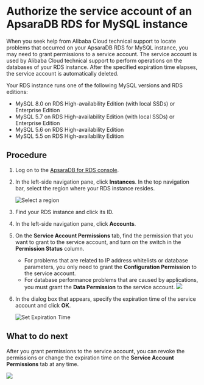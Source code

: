 # Authorize the service account of an ApsaraDB RDS for MySQL instance

When you seek help from Alibaba Cloud technical support to locate problems that occurred on your ApsaraDB RDS for MySQL instance, you may need to grant permissions to a service account. The service account is used by Alibaba Cloud technical support to perform operations on the databases of your RDS instance. After the specified expiration time elapses, the service account is automatically deleted.

Your RDS instance runs one of the following MySQL versions and RDS editions:

-   MySQL 8.0 on RDS High-availability Edition \(with local SSDs\) or Enterprise Edition
-   MySQL 5.7 on RDS High-availability Edition \(with local SSDs\) or Enterprise Edition
-   MySQL 5.6 on RDS High-availability Edition
-   MySQL 5.5 on RDS High-availability Edition

## Procedure

1.  Log on to the [ApsaraDB for RDS console](https://rds.console.aliyun.com/).

2.  In the left-side navigation pane, click **Instances**. In the top navigation bar, select the region where your RDS instance resides.

    ![Select a region](https://static-aliyun-doc.oss-cn-hangzhou.aliyuncs.com/assets/img/en-US/8651559951/p36543.png)

3.  Find your RDS instance and click its ID.

4.  In the left-side navigation pane, click **Accounts**.

5.  On the **Service Account Permissions** tab, find the permission that you want to grant to the service account, and turn on the switch in the **Permission Status** column.

    -   For problems that are related to IP address whitelists or database parameters, you only need to grant the **Configuration Permission** to the service account.
    -   For database performance problems that are caused by applications, you must grant the **Data Permission** to the service account.
    ![](https://static-aliyun-doc.oss-cn-hangzhou.aliyuncs.com/assets/img/en-US/5250359951/p4170.png)

6.  In the dialog box that appears, specify the expiration time of the service account and click **OK**.

    ![Set Expiration Time](https://static-aliyun-doc.oss-cn-hangzhou.aliyuncs.com/assets/img/en-US/5250359951/p4171.png)


## What to do next

After you grant permissions to the service account, you can revoke the permissions or change the expiration time on the **Service Account Permissions** tab at any time.

![](https://static-aliyun-doc.oss-cn-hangzhou.aliyuncs.com/assets/img/en-US/5250359951/p4172.png)

